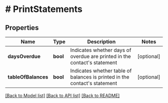 # # PrintStatements

## Properties

Name | Type | Description | Notes
------------ | ------------- | ------------- | -------------
**daysOverdue** | **bool** | Indicates whether days of overdue are printed in the contact&#39;s statement | [optional]
**tableOfBalances** | **bool** | Indicates whether table of balances is printed in the contact&#39;s statement | [optional]

[[Back to Model list]](../../README.md#models) [[Back to API list]](../../README.md#endpoints) [[Back to README]](../../README.md)
